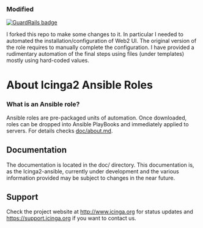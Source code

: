 ### Modified #######

[![GuardRails badge](https://badges.production.guardrails.io/bennythejudge/icinga2-ansible.svg)](https://www.guardrails.io)

I forked this repo to make some changes to it.
In particular I needed to automated the installation/configuration of Web2 UI.
The original version of the role requires to manually complete the configuration.
I have provided a rudimentary automation of the final steps using files (under templates) mostly using hard-coded values.



# About Icinga2 Ansible Roles

### What is an Ansible role?

Ansible roles are pre-packaged units of automation. Once downloaded, roles can be dropped into Ansible PlayBooks and immediately applied to servers.
For details checks [doc/about.md](doc/about.md).

## Documentation

The documentation is located in the doc/ directory. This documentation is, as the Icinga2-ansible, currently under development and the various information provided may be subject to changes in the near future.

## Support

Check the project website at http://www.icinga.org for status updates and https://support.icinga.org if you want to contact us.
